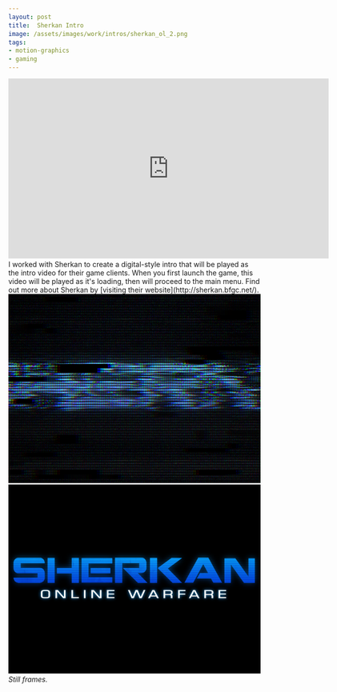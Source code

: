 ```yaml
---
layout: post
title:  Sherkan Intro
image: /assets/images/work/intros/sherkan_ol_2.png
tags:
- motion-graphics
- gaming
---
```

<div class="vid" > <iframe width="640" height="360" src="https://player.vimeo.com/video/186029217" frameborder="0" allowfullscreen></iframe></div>
I worked with Sherkan to create a digital-style intro that will be played as the intro video for their game clients. When you first launch the game, this video will be played as it's loading, then will proceed to the main menu. Find out more about Sherkan by [visiting their website](http://sherkan.bfgc.net/).

<div class="gallery-box">
  <div class="gallery">
    <img src="/assets/images/work/intros/sherkan_ol_1.png">
    <img src="/assets/images/work/intros/sherkan_ol_2.png">
  </div>
  <em>Still frames.</em>
</div>